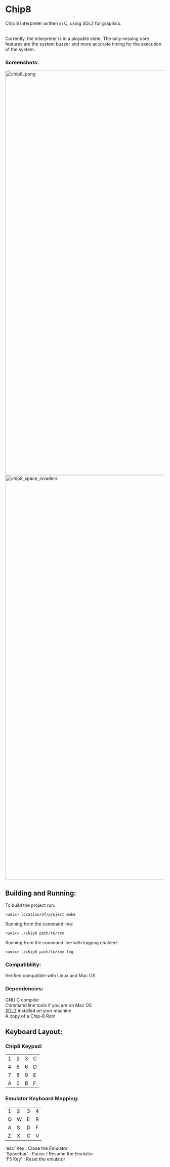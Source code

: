# Chip8
Chip 8 Interpreter written in C, using SDL2 for graphics.<br><br>

Currently, the interpreter is in a playable state. The only missing core features are the system buzzer and more accurate timing for the execution of the system.

### Screenshots:
<img width="1278" alt="chip8_pong" src="https://user-images.githubusercontent.com/21052307/26961506-0c3be75c-4c94-11e7-87ab-ef0fe4d14325.png">

<img width="1279" alt="chip8_space_invaders" src="https://user-images.githubusercontent.com/21052307/26961510-11cfe704-4c94-11e7-921d-19f8f409d16a.png">

## Building and Running:

To build the project run: <br>
```
<unix> location/of/project make
```
Running from the command line:<br>
```
<unix> ./chip8 path/to/rom
```
Running from the command line with logging enabled:<br>
```
<unix> ./chip8 path/to/rom log
```
### Compatibility:
Verified compatible with Linux and Mac OS.

### Dependencies:
GNU C compiler<br>
Command line tools if you are on Mac OS<br>
[SDL2](https://www.libsdl.org/download-2.0.php) installed on your machine<br>
A copy of a Chip-8 Rom<br>

## Keyboard Layout:

### Chip8 Keypad:
|   |   |   |   |
|---|---|---|---|
| 1 | 2 | 3 | C |
| 4 | 5 | 6 | D |
| 7 | 8 | 9 | E |
| A | 0 | B | F |

### Emulator Keyboard Mapping:
|   |   |   |   |
|---|---|---|---|
| 1 | 2 | 3 | 4 |
| Q | W | E | R |
| A | S | D | F |
| Z | X | C | V |

'esc' Key  : Close the Emulator<br>
'Spacebar' : Pause / Resume the Emulator<br>
'F5 Key'   : Reset the emulator

